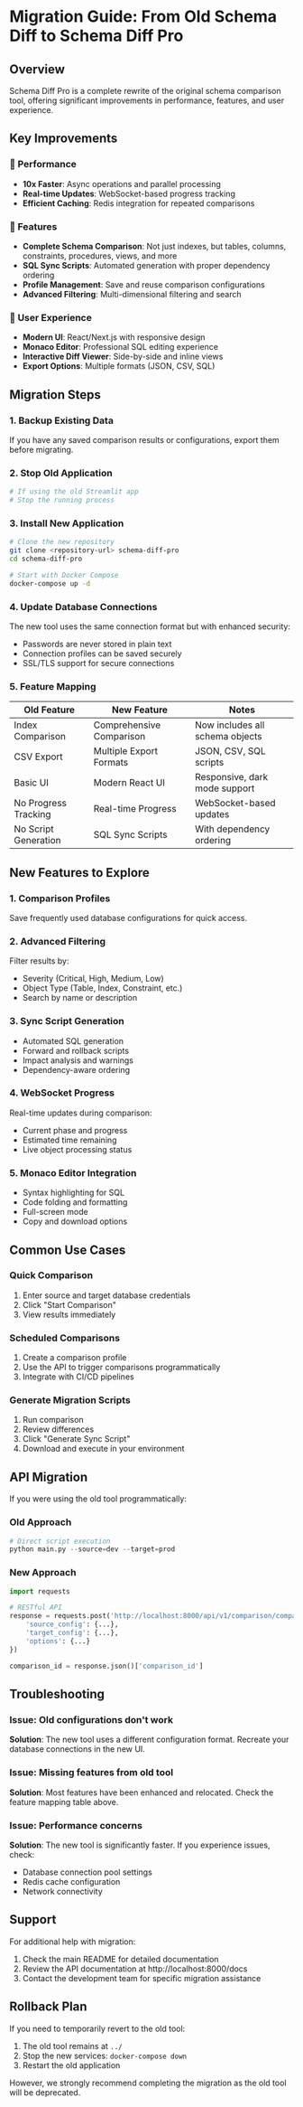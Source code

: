 # Migration Guide: From Old Schema Diff to Schema Diff Pro

## Overview

Schema Diff Pro is a complete rewrite of the original schema comparison tool, offering significant improvements in performance, features, and user experience.

## Key Improvements

### 🚀 Performance
- **10x Faster**: Async operations and parallel processing
- **Real-time Updates**: WebSocket-based progress tracking
- **Efficient Caching**: Redis integration for repeated comparisons

### 🎯 Features
- **Complete Schema Comparison**: Not just indexes, but tables, columns, constraints, procedures, views, and more
- **SQL Sync Scripts**: Automated generation with proper dependency ordering
- **Profile Management**: Save and reuse comparison configurations
- **Advanced Filtering**: Multi-dimensional filtering and search

### 🎨 User Experience
- **Modern UI**: React/Next.js with responsive design
- **Monaco Editor**: Professional SQL editing experience
- **Interactive Diff Viewer**: Side-by-side and inline views
- **Export Options**: Multiple formats (JSON, CSV, SQL)

## Migration Steps

### 1. Backup Existing Data

If you have any saved comparison results or configurations, export them before migrating.

### 2. Stop Old Application

```bash
# If using the old Streamlit app
# Stop the running process
```

### 3. Install New Application

```bash
# Clone the new repository
git clone <repository-url> schema-diff-pro
cd schema-diff-pro

# Start with Docker Compose
docker-compose up -d
```

### 4. Update Database Connections

The new tool uses the same connection format but with enhanced security:
- Passwords are never stored in plain text
- Connection profiles can be saved securely
- SSL/TLS support for secure connections

### 5. Feature Mapping

| Old Feature | New Feature | Notes |
|-------------|-------------|-------|
| Index Comparison | Comprehensive Comparison | Now includes all schema objects |
| CSV Export | Multiple Export Formats | JSON, CSV, SQL scripts |
| Basic UI | Modern React UI | Responsive, dark mode support |
| No Progress Tracking | Real-time Progress | WebSocket-based updates |
| No Script Generation | SQL Sync Scripts | With dependency ordering |

## New Features to Explore

### 1. Comparison Profiles
Save frequently used database configurations for quick access.

### 2. Advanced Filtering
Filter results by:
- Severity (Critical, High, Medium, Low)
- Object Type (Table, Index, Constraint, etc.)
- Search by name or description

### 3. Sync Script Generation
- Automated SQL generation
- Forward and rollback scripts
- Impact analysis and warnings
- Dependency-aware ordering

### 4. WebSocket Progress
Real-time updates during comparison:
- Current phase and progress
- Estimated time remaining
- Live object processing status

### 5. Monaco Editor Integration
- Syntax highlighting for SQL
- Code folding and formatting
- Full-screen mode
- Copy and download options

## Common Use Cases

### Quick Comparison
1. Enter source and target database credentials
2. Click "Start Comparison"
3. View results immediately

### Scheduled Comparisons
1. Create a comparison profile
2. Use the API to trigger comparisons programmatically
3. Integrate with CI/CD pipelines

### Generate Migration Scripts
1. Run comparison
2. Review differences
3. Click "Generate Sync Script"
4. Download and execute in your environment

## API Migration

If you were using the old tool programmatically:

### Old Approach
```python
# Direct script execution
python main.py --source=dev --target=prod
```

### New Approach
```python
import requests

# RESTful API
response = requests.post('http://localhost:8000/api/v1/comparison/compare', json={
    'source_config': {...},
    'target_config': {...},
    'options': {...}
})

comparison_id = response.json()['comparison_id']
```

## Troubleshooting

### Issue: Old configurations don't work
**Solution**: The new tool uses a different configuration format. Recreate your database connections in the new UI.

### Issue: Missing features from old tool
**Solution**: Most features have been enhanced and relocated. Check the feature mapping table above.

### Issue: Performance concerns
**Solution**: The new tool is significantly faster. If you experience issues, check:
- Database connection pool settings
- Redis cache configuration
- Network connectivity

## Support

For additional help with migration:
1. Check the main README for detailed documentation
2. Review the API documentation at http://localhost:8000/docs
3. Contact the development team for specific migration assistance

## Rollback Plan

If you need to temporarily revert to the old tool:
1. The old tool remains at `../`
2. Stop the new services: `docker-compose down`
3. Restart the old application

However, we strongly recommend completing the migration as the old tool will be deprecated.